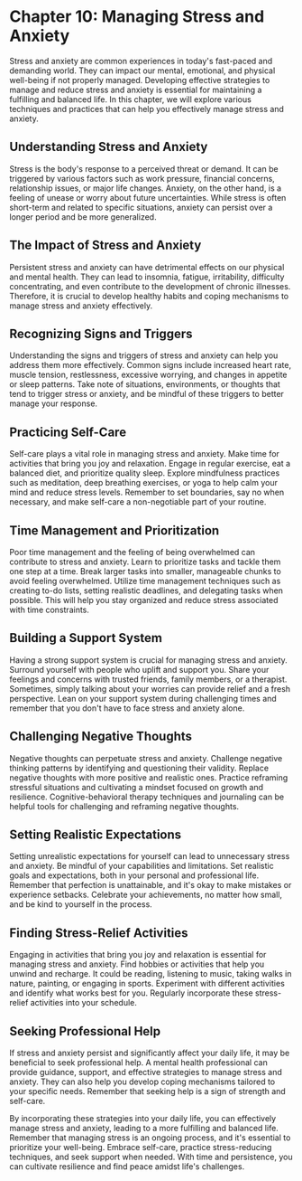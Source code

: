 Chapter 10: Managing Stress and Anxiety
=======================================

Stress and anxiety are common experiences in today's fast-paced and demanding world. They can impact our mental, emotional, and physical well-being if not properly managed. Developing effective strategies to manage and reduce stress and anxiety is essential for maintaining a fulfilling and balanced life. In this chapter, we will explore various techniques and practices that can help you effectively manage stress and anxiety.

Understanding Stress and Anxiety
--------------------------------

Stress is the body's response to a perceived threat or demand. It can be triggered by various factors such as work pressure, financial concerns, relationship issues, or major life changes. Anxiety, on the other hand, is a feeling of unease or worry about future uncertainties. While stress is often short-term and related to specific situations, anxiety can persist over a longer period and be more generalized.

The Impact of Stress and Anxiety
--------------------------------

Persistent stress and anxiety can have detrimental effects on our physical and mental health. They can lead to insomnia, fatigue, irritability, difficulty concentrating, and even contribute to the development of chronic illnesses. Therefore, it is crucial to develop healthy habits and coping mechanisms to manage stress and anxiety effectively.

Recognizing Signs and Triggers
------------------------------

Understanding the signs and triggers of stress and anxiety can help you address them more effectively. Common signs include increased heart rate, muscle tension, restlessness, excessive worrying, and changes in appetite or sleep patterns. Take note of situations, environments, or thoughts that tend to trigger stress or anxiety, and be mindful of these triggers to better manage your response.

Practicing Self-Care
--------------------

Self-care plays a vital role in managing stress and anxiety. Make time for activities that bring you joy and relaxation. Engage in regular exercise, eat a balanced diet, and prioritize quality sleep. Explore mindfulness practices such as meditation, deep breathing exercises, or yoga to help calm your mind and reduce stress levels. Remember to set boundaries, say no when necessary, and make self-care a non-negotiable part of your routine.

Time Management and Prioritization
----------------------------------

Poor time management and the feeling of being overwhelmed can contribute to stress and anxiety. Learn to prioritize tasks and tackle them one step at a time. Break larger tasks into smaller, manageable chunks to avoid feeling overwhelmed. Utilize time management techniques such as creating to-do lists, setting realistic deadlines, and delegating tasks when possible. This will help you stay organized and reduce stress associated with time constraints.

Building a Support System
-------------------------

Having a strong support system is crucial for managing stress and anxiety. Surround yourself with people who uplift and support you. Share your feelings and concerns with trusted friends, family members, or a therapist. Sometimes, simply talking about your worries can provide relief and a fresh perspective. Lean on your support system during challenging times and remember that you don't have to face stress and anxiety alone.

Challenging Negative Thoughts
-----------------------------

Negative thoughts can perpetuate stress and anxiety. Challenge negative thinking patterns by identifying and questioning their validity. Replace negative thoughts with more positive and realistic ones. Practice reframing stressful situations and cultivating a mindset focused on growth and resilience. Cognitive-behavioral therapy techniques and journaling can be helpful tools for challenging and reframing negative thoughts.

Setting Realistic Expectations
------------------------------

Setting unrealistic expectations for yourself can lead to unnecessary stress and anxiety. Be mindful of your capabilities and limitations. Set realistic goals and expectations, both in your personal and professional life. Remember that perfection is unattainable, and it's okay to make mistakes or experience setbacks. Celebrate your achievements, no matter how small, and be kind to yourself in the process.

Finding Stress-Relief Activities
--------------------------------

Engaging in activities that bring you joy and relaxation is essential for managing stress and anxiety. Find hobbies or activities that help you unwind and recharge. It could be reading, listening to music, taking walks in nature, painting, or engaging in sports. Experiment with different activities and identify what works best for you. Regularly incorporate these stress-relief activities into your schedule.

Seeking Professional Help
-------------------------

If stress and anxiety persist and significantly affect your daily life, it may be beneficial to seek professional help. A mental health professional can provide guidance, support, and effective strategies to manage stress and anxiety. They can also help you develop coping mechanisms tailored to your specific needs. Remember that seeking help is a sign of strength and self-care.

By incorporating these strategies into your daily life, you can effectively manage stress and anxiety, leading to a more fulfilling and balanced life. Remember that managing stress is an ongoing process, and it's essential to prioritize your well-being. Embrace self-care, practice stress-reducing techniques, and seek support when needed. With time and persistence, you can cultivate resilience and find peace amidst life's challenges.
